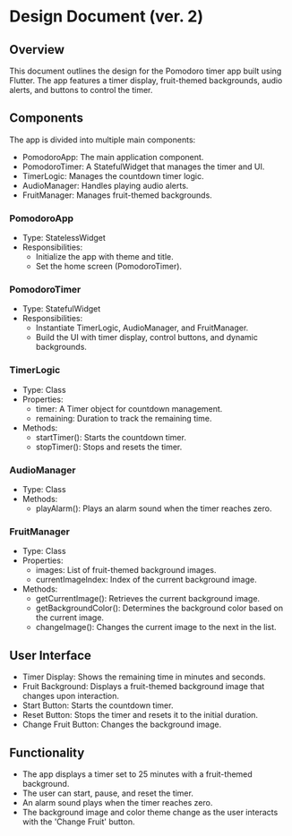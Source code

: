 # Design Document (ver. 2)

## Overview
This document outlines the design for the Pomodoro timer app built using Flutter. The app features a timer display, fruit-themed backgrounds, audio alerts, and buttons to control the timer.

## Components
The app is divided into multiple main components:
- PomodoroApp: The main application component.
- PomodoroTimer: A StatefulWidget that manages the timer and UI.
- TimerLogic: Manages the countdown timer logic.
- AudioManager: Handles playing audio alerts.
- FruitManager: Manages fruit-themed backgrounds.

### PomodoroApp
- Type: StatelessWidget
- Responsibilities:
    - Initialize the app with theme and title.
    - Set the home screen (PomodoroTimer).

### PomodoroTimer
- Type: StatefulWidget
- Responsibilities:
    - Instantiate TimerLogic, AudioManager, and FruitManager.
    - Build the UI with timer display, control buttons, and dynamic backgrounds.

### TimerLogic
- Type: Class
- Properties:
    - timer: A Timer object for countdown management.
    - remaining: Duration to track the remaining time.
- Methods:
    - startTimer(): Starts the countdown timer.
    - stopTimer(): Stops and resets the timer.

### AudioManager
- Type: Class
- Methods:
    - playAlarm(): Plays an alarm sound when the timer reaches zero.

### FruitManager
- Type: Class
- Properties:
    - images: List of fruit-themed background images.
    - currentImageIndex: Index of the current background image.
- Methods:
    - getCurrentImage(): Retrieves the current background image.
    - getBackgroundColor(): Determines the background color based on the current image.
    - changeImage(): Changes the current image to the next in the list.

## User Interface
- Timer Display: Shows the remaining time in minutes and seconds.
- Fruit Background: Displays a fruit-themed background image that changes upon interaction.
- Start Button: Starts the countdown timer.
- Reset Button: Stops the timer and resets it to the initial duration.
- Change Fruit Button: Changes the background image.

## Functionality
- The app displays a timer set to 25 minutes with a fruit-themed background.
- The user can start, pause, and reset the timer.
- An alarm sound plays when the timer reaches zero.
- The background image and color theme change as the user interacts with the 'Change Fruit' button.
